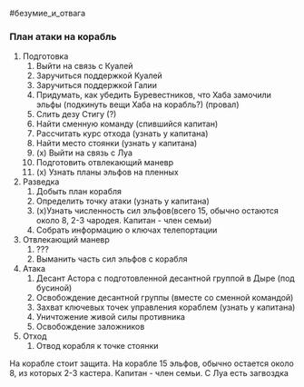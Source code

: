 #безумие_и_отвага
### План атаки на корабль
  
1. Подготовка
	1. Выйти на связь с Куалей
	2. Заручиться поддержкой Куалей
	3. Заручиться поддержкой Галии
	4. Придумать, как убедить Буревестников, что Хаба замочили эльфы (подкинуть вещи Хаба на корабль?) (провал)
	5. Слить дезу Стигу (?)
	6. Найти сменную команду (спившийся капитан)
	7. Рассчитать курс отхода (узнать у капитана)
	8. Найти место стоянки (узнать у капитана)
	9. (х) Выйти на связь с Луа 
	10. Подготовить отвлекающий маневр
	11. (х) Узнать планы эльфов на пленных
2. Разведка
	1. Добыть план корабля
	2. Определить точку атаки (узнать у капитана)
	3. (х)Узнать численность сил эльфов(всего 15, обычно остаются около 8, 2-3 чародея. Капитан - член семьи)
	4. Собрать информацию о ключах телепортации
3. Отвлекающий маневр
	1. ???
	2. Выманить часть сил эльфов с корабля
4. Атака
	1. Десант Астора с подготовленной десантной группой в Дыре (под бусиной)
	2. Освобождение десантной группы (вместе со сменной командой)
	3. Захват ключевых точек управления кораблем (узнать у капитана)
	4. Уничтожение живой силы противника
	5. Освобождение заложников
5. Отход
	1. Отвод корабля к точке стоянки

На корабле стоит защита. 
На корабле 15 эльфов, обычно остается около 8, из которых 2-3 кастера. Капитан - член семьи.
С Луа есть загвоздка